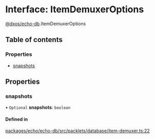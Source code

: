 # Interface: ItemDemuxerOptions

[@dxos/echo-db](../modules/dxos_echo_db.md).ItemDemuxerOptions

## Table of contents

### Properties

- [snapshots](dxos_echo_db.ItemDemuxerOptions.md#snapshots)

## Properties

### snapshots

• `Optional` **snapshots**: `boolean`

#### Defined in

[packages/echo/echo-db/src/packlets/database/item-demuxer.ts:22](https://github.com/dxos/dxos/blob/e3b936721/packages/echo/echo-db/src/packlets/database/item-demuxer.ts#L22)
